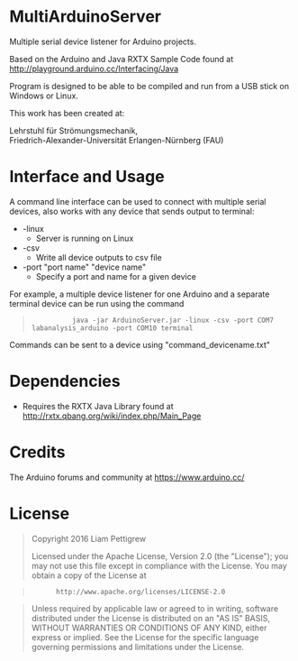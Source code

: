# MultiArduinoServer
Multiple serial device listener for Arduino projects.

Based on the Arduino and Java RXTX Sample Code found at http://playground.arduino.cc/Interfacing/Java

Program is designed to be able to be compiled and run from a USB stick on Windows or Linux.

This work has been created at:

Lehrstuhl für Strömungsmechanik,  
Friedrich-Alexander-Universität Erlangen-Nürnberg (FAU)


# Interface and Usage
A command line interface can be used to connect with multiple serial devices, also works with any device that sends output to terminal:

* -linux		  
  * Server is running on Linux
* -csv			
  * Write all device outputs to csv file
* -port "port name" "device name"	
  * Specify a port and name for a given device

For example,  a multiple device listener for one Arduino and a separate terminal device can be run using the command

> 				java -jar ArduinoServer.jar -linux -csv -port COM7 labanalysis_arduino -port COM10 terminal

Commands can be sent to a device using "command_devicename.txt"


# Dependencies
* Requires the RXTX Java Library found at http://rxtx.qbang.org/wiki/index.php/Main_Page


# Credits

The Arduino forums and community at https://www.arduino.cc/


# License
>Copyright 2016 Liam Pettigrew
>
> Licensed under the Apache License, Version 2.0 (the "License");
> you may not use this file except in compliance with the License.
> You may obtain a copy of the License at


>			http://www.apache.org/licenses/LICENSE-2.0        


> Unless required by applicable law or agreed to in writing, software distributed under the License is distributed on an "AS IS" BASIS, WITHOUT WARRANTIES OR CONDITIONS OF ANY KIND, either express or implied.
> See the License for the specific language governing permissions and limitations under the License.

